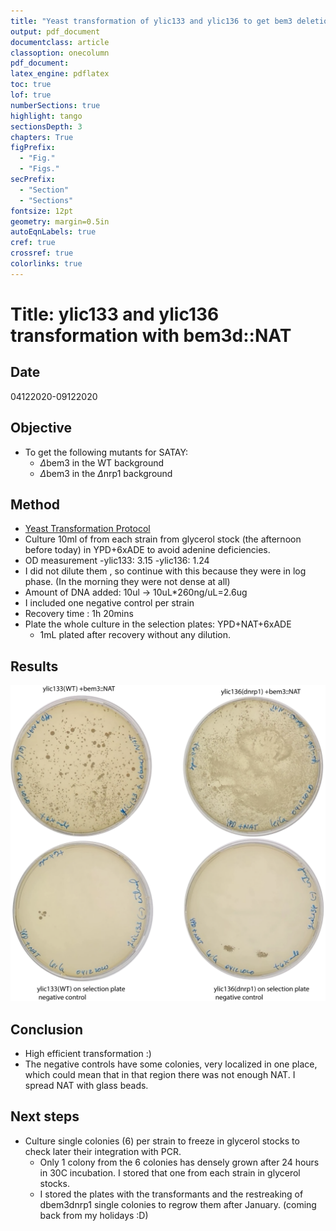 ```yaml
---
title: "Yeast transformation of ylic133 and ylic136 to get bem3 deletion on them"
output: pdf_document
documentclass: article
classoption: onecolumn
pdf_document:
latex_engine: pdflatex
toc: true
lof: true
numberSections: true
highlight: tango
sectionsDepth: 3
chapters: True
figPrefix:
  - "Fig."
  - "Figs."
secPrefix:
  - "Section"
  - "Sections"
fontsize: 12pt
geometry: margin=0.5in
autoEqnLabels: true
cref: true
crossref: true
colorlinks: true
---
```


# Title: ylic133 and ylic136 transformation with bem3d::NAT

## Date
04122020-09122020

## Objective
- To get the following mutants for SATAY:
    - $\Delta$bem3 in the WT background
    - $\Delta$bem3 in the $\Delta$nrp1 background 

## Method

- [Yeast Transformation Protocol](../Protocols/Yeast-transformation.md)
- Culture 10ml of from each strain from glycerol stock (the afternoon before today) in YPD+6xADE to avoid adenine deficiencies. 
- OD measurement 
  -ylic133: 3.15
  -ylic136: 1.24
- I did not dilute them , so continue with this because they were in log phase. (In the morning they were not dense at all)
- Amount of DNA added: 10ul -> 10uL*260ng/uL=2.6ug 
- I included one negative control per strain
- Recovery time : 1h 20mins
- Plate the whole culture in the selection plates: YPD+NAT+6xADE
  - 1mL plated after recovery without any dilution. 

## Results

![](../images/08122020-transformants-dbem3-and-negative-control.png)

## Conclusion

- High efficient transformation :)
- The negative controls have some colonies, very localized in one place, which could mean that in that region there was not enough NAT. I spread NAT with glass beads. 

## Next steps

- Culture single colonies (6) per strain to freeze in glycerol stocks to check  later their integration with PCR.
  - Only 1 colony from the 6 colonies has densely grown after 24 hours in 30C incubation. I stored that one from each strain in glycerol stocks. 
  - I stored the plates with the transformants and the restreaking of dbem3dnrp1 single colonies to regrow them after January. (coming back from my holidays :D)